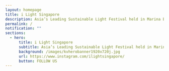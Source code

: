 ```yaml
---
layout: homepage
title: i Light Singapore
description: Asia’s Leading Sustainable Light Festival held in Marina Bay
permalink: /
notification: ""
sections:
  - hero:
      title: i Light Singapore
      subtitle: Asia’s Leading Sustainable Light Festival held in Marina Bay
      background: /images/kvherobanner1920x720j.jpg
      url: https://www.instagram.com/ilightsingapore/
      button: FOLLOW US
---
```

